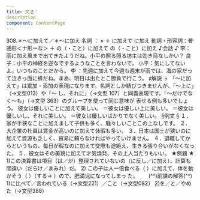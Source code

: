 ```yaml
---
title: 文法：
description
component: ContentPage
---
```



308.＊～に加えて／＊～に加え
名詞 ： × ＋ に加えて
に加え
動詞・形容詞：普通形＜ナ形ーな＞ ＋ の（・こと）に加えて
の（・こと）に加え
♪会話 ♪
李：雨に加え風まで出てきたようだね。小平の照る照る坊主は効き目なしかい？
良子：小平の神経を逆なでするようなことを言わないで。 小平：気にしてないよ。いつものことだから。
李 ：先週に加えて今週も週末が雨では、海の家だって泣きっ面に蜂だね。まあ、明日は出たとこ勝負で行こう。
♯解説 ♭
「～に加えて」は累加・添加の表現になります。名詞としか結びつきませんが、「～上に」（→文型013）や「～ し、それに」（→文型 107）と同義表現です。「～だけでなく～も」（→文型 363）のグループを使って同じ意味が 表せる例も多いでしょう。
彼女は優しいことに加えて美しい。
＝彼女は優しい上に美しい。
＝彼女は優しいし、それに美しい。
＝彼女は優しいばかりでなく美しい。
§例文 §
１．家が手狭なことに加えまして子供も多く、騒々しいことこの上なしです。
２．大企業の社員は賃金が高いのに加えて休暇も多い。
３．日本は国土が狭いのに加えて資源も乏しく、貿易に頼らなければやっていけません。
４．退職してからというもの、毎日が暇なのに加えて交際も途絶え、生きる張り合いがなくなった。
５．彼女はその美貌に加えて才気煥発、その上人当たりもいい。
★例題 ★
1)この決算書は項目（は／が）整理されていないの（に反し／に加え）、計算も間違い（だらけ／まみれ）だ。
2) この子は人一倍食べる（ ）に加えて、体を動かそう（ ）（する→ ）ので、肥満児になってしまっ
た。      
(^^)前課の解答(^^)
1)に比べて／言われている（→文型221）／こと（→文型082）
2)を／と／やめた（→文型388）

